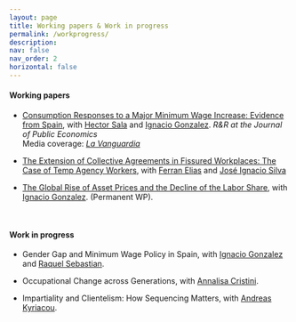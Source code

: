 ```yaml
---
layout: page
title: Working papers & Work in progress
permalink: /workprogress/
description: 
nav: false
nav_order: 2
horizontal: false
---
```


<!-- pages/workprogress.md -->

  <h4>Working papers</h4>

- [Consumption Responses to a Major Minimum Wage Increase: Evidence from Spain](https://docs.iza.org/dp17923.pdf), with [Hector Sala](https://espainnova.uab.cat/es/hector_sala) and [Ignacio Gonzalez](https://www.ignacioglez.com/). *R&R at the Journal of Public Economics*  
  Media coverage: *[La Vanguardia](https://www.lavanguardia.com/economia/20250603/10746893/subida-smi-provoco-aumento-consumo-electronica-ocio.html)*

- [The Extension of Collective Agreements in Fissured Workplaces: The Case of Temp Agency Workers](https://www.dropbox.com/scl/fi/eiqncgadt6g0rbdnqhqt7/TempAgency_CollectiveBargaining_Submission.pdf?rlkey=exf87l9hj3tuje26ton81m6si&dl=0), with [Ferran Elias](https://sites.google.com/site/ferraneliasmoreno/ferran-elias) and [José Ignacio Silva](https://sites.google.com/view/joseisilvabe/)

 - [The Global Rise of Asset Prices and the Decline of the Labor Share](https://papers.ssrn.com/sol3/papers.cfm?abstract_id=2964329), with [Ignacio Gonzalez](https://www.ignacioglez.com/). (Permanent WP).


  <br>

  <h4>Work in progress</h4>
  

- Gender Gap and Minimum Wage Policy in Spain, with [Ignacio Gonzalez](https://www.ignacioglez.com/) and [Raquel Sebastian](https://sites.google.com/ucm.es/raquelsebastian/p%C3%A1gina-principal).

- Occupational Change across Generations, with [Annalisa Cristini](https://didattica-rubrica.unibg.it/ugov/person/3083).
  
- Impartiality and Clientelism: How Sequencing Matters, with [Andreas Kyriacou](https://www.udg.edu/ca/directori/pagina-personal?ID=2001744&language=es-ES).

